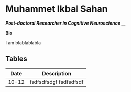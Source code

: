 # Muhammet Ikbal Sahan
***Post-doctoral Researcher in Cognitive Neuroscience***
__

**Bio**

I am blablablabla

## Tables
| Date | Description |
|------|-------------|
|10-12 | fsdfsdfsdgf fsdfsdfsdf|
